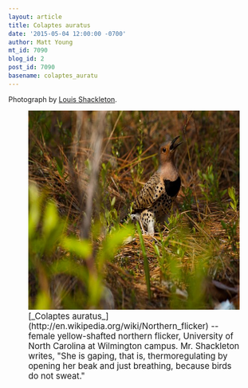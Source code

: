 ```yaml
---
layout: article
title: Colaptes auratus
date: '2015-05-04 12:00:00 -0700'
author: Matt Young
mt_id: 7090
blog_id: 2
post_id: 7090
basename: colaptes_auratu
---
```

Photograph by [Louis Shackleton](http://louisshackletonphotography.com/).

<figure>
<img src="/uploads/2015/Shackleton.Colaptes_auratus.jpg" alt="Shackleton.Colaptes_auratus.jpg" width="600" height="400" />
<figcaption markdown="span">
<big>[_Colaptes auratus_](http://en.wikipedia.org/wiki/Northern_flicker) -- female yellow-shafted northern flicker, University of North Carolina at Wilmington campus. Mr. Shackleton writes, "She is gaping, that is, thermoregulating by opening her beak and just breathing, because birds do not sweat."</big>

</figcaption>
</figure>
